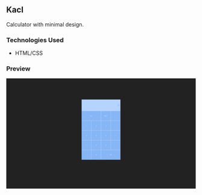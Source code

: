 ## Kacl

Calculator with minimal design.

### Technologies Used

- HTML/CSS

### Preview

![Preview Image](/Img\Kaclpreview.png)
